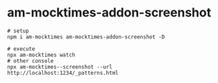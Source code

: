 # am-mocktimes-addon-screenshot

```shell
# setup
npm i am-mocktimes am-mocktimes-addon-screenshot -D

# execute
npx am-mocktimes watch
# other console
npx am-mocktimes--screenshot --url http://localhost:1234/_patterns.html
```
